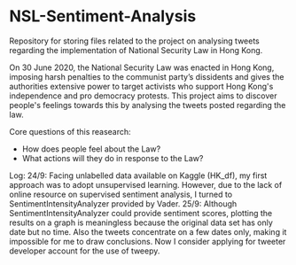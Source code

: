 # NSL-Sentiment-Analysis
Repository for storing files related to the project on analysing tweets regarding the implementation of National Security Law in Hong Kong.

On 30 June 2020, the National Security Law was enacted in Hong Kong, imposing harsh penalties to the communist party’s dissidents and gives the authorities extensive power to target activists who support Hong Kong's independence and pro democracy protests. This project aims to discover people's feelings towards this by analysing the tweets posted regarding the law.

Core questions of this reasearch:
* How does people feel about the Law?
* What actions will they do in response to the Law?

Log:
24/9: Facing unlabelled data available on Kaggle (HK_df), my first approach was to adopt unsupervised learning. However, due to the lack of online resource on supervised sentiment analysis, I turned to SentimentIntensityAnalyzer provided by Vader.
25/9: Although SentimentIntensityAnalyzer could provide sentiment scores, plotting the results on a graph is meaningless because the original data set has only date but no time. Also the tweets concentrate on a few dates only, making it impossible for me to draw conclusions. Now I consider applying for tweeter developer account for the use of tweepy.
